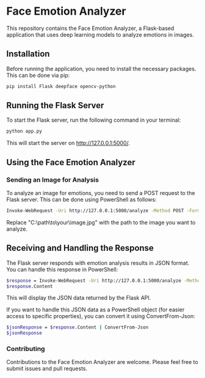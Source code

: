 # Face Emotion Analyzer

This repository contains the Face Emotion Analyzer, a Flask-based application that uses deep learning models to analyze emotions in images.

## Installation

Before running the application, you need to install the necessary packages. This can be done via pip:

```bash
pip install Flask deepface opencv-python
```
## Running the Flask Server
To start the Flask server, run the following command in your terminal:
```bash
python app.py
```

This will start the server on http://127.0.0.1:5000/.

## Using the Face Emotion Analyzer
### Sending an Image for Analysis
To analyze an image for emotions, you need to send a POST request to the Flask server. This can be done using PowerShell as follows:

```bash
Invoke-WebRequest -Uri http://127.0.0.1:5000/analyze -Method POST -Form @{file = Get-Item "C:\path\to\your\image.jpg"}
```
Replace "C:\path\to\your\image.jpg" with the path to the image you want to analyze.

## Receiving and Handling the Response
The Flask server responds with emotion analysis results in JSON format. You can handle this response in PowerShell:

```bash
$response = Invoke-WebRequest -Uri http://127.0.0.1:5000/analyze -Method POST -Form @{file = Get-Item "C:\path\to\your\image.jpg"}
$response.Content
```

This will display the JSON data returned by the Flask API.

If you want to handle this JSON data as a PowerShell object (for easier access to specific properties), you can convert it using ConvertFrom-Json:

```bash
$jsonResponse = $response.Content | ConvertFrom-Json
$jsonResponse
```


### Contributing
Contributions to the Face Emotion Analyzer are welcome. Please feel free to submit issues and pull requests.
